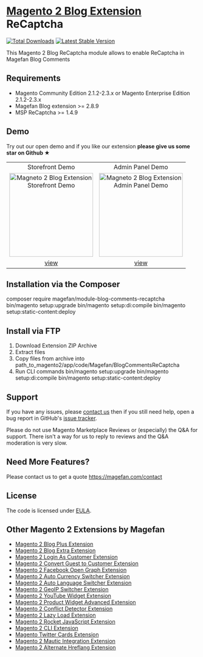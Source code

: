 # [Magento 2 Blog Extension](https://magefan.com/magento2-blog-extension) ReCaptcha

[![Total Downloads](https://poser.pugx.org/magefan/module-blog-comments-recaptcha/downloads)](https://packagist.org/packages/magefan/module-blog-comments-recaptcha)
[![Latest Stable Version](https://poser.pugx.org/magefan/module-blog-comments-recaptcha/v/stable)](https://packagist.org/packages/magefan/module-blog-comments-recaptcha)

This Magento 2 Blog ReCaptcha module allows to enable ReCaptcha in Magefan Blog Comments

## Requirements
  * Magento Community Edition 2.1.2-2.3.x or Magento Enterprise Edition 2.1.2-2.3.x
  * Magefan Blog extension >= 2.8.9
  * MSP ReCaptcha >= 1.4.9

## Demo

Try out our open demo and if you like our extension **please give us some star on Github ★**
<table>
  <tbody>
    <tr>
      <td align="center" valign="middle">
        Storefront Demo
      </td>
      <td align="center" valign="middle">
        Admin Panel Demo
      </td align="center" valign="middle">
    </tr>
    <tr>
      <td align="center" valign="middle">
        <a href="http://blog.demo.magefan.com/blog/">
          <img
            src="https://magefan.com/static/version1520969775/frontend/Magefan/default/en_US/images/product-tab-demo-1.jpg"
            alt="Magneto 2 Blog Extension Storefront Demo"
            height="220"
          >
        </a>
      </td>
      <td align="center" valign="middle">
        <a href="http://blog.demo.magefan.com/admin/">
          <img
            src="https://magefan.com/static/version1520969775/frontend/Magefan/default/en_US/images/product-tab-demo-2.jpg"
            alt="Magneto 2 Blog Extension Admin Panel Demo"
            height="220"
          >
        </a>
      </td>
    </tr>
    <tr>
      <td align="center" valign="middle">
        <a href="http://blog.demo.magefan.com/blog/">
          view
        </a>
      </td>
      <td align="center" valign="middle">
        <a href="http://blog.demo.magefan.com/admin/">
          view
        </a>
      </td>
    </tr>
  </tbody>
</table>


## Installation via the Composer
composer require magefan/module-blog-comments-recaptcha
bin/magento setup:upgrade
bin/magento setup:di:compile
bin/magento setup:static-content:deploy


## Install via FTP
1. Download Extension ZIP Archive
2. Extract files
3. Copy files from archive into path_to_magento2/app/code/Magefan/BlogCommentsReCaptcha 
4. Run CLI commands
bin/magento setup:upgrade
bin/magento setup:di:compile
bin/magento setup:static-content:deploy

## Support
If you have any issues, please [contact us](mailto:support@magefan.com)
then if you still need help, open a bug report in GitHub's
[issue tracker](https://github.com/magefan/module-blog-comments-recaptcha/issues).

Please do not use Magento Marketplace Reviews or (especially) the Q&A for support.
There isn't a way for us to reply to reviews and the Q&A moderation is very slow.

## Need More Features?
Please contact us to get a quote
https://magefan.com/contact

## License
The code is licensed under [EULA](https://magefan.com/end-user-license-agreement).

## Other Magento 2 Extensions by Magefan
  * [Magento 2 Blog Plus Extension](https://magefan.com/magento2-blog-extension/pricing)
  * [Magento 2 Blog Extra Extension](https://magefan.com/magento2-blog-extension/pricing)
  * [Magento 2 Login As Customer Extension](https://magefan.com/login-as-customer-magento-2-extension)
  * [Magento 2 Convert Guest to Customer Extension](https://magefan.com/magento2-convert-guest-to-customer)
  * [Magento 2 Facebook Open Graph Extension](https://magefan.com/magento-2-open-graph-extension-og-tags)
  * [Magento 2 Auto Currency Switcher Extension](https://magefan.com/magento-2-currency-switcher-auto-currency-by-country)
  * [Magento 2 Auto Language Switcher Extension](https://magefan.com/magento-2-auto-language-switcher)
  * [Magento 2 GeoIP Switcher Extension](https://magefan.com/magento-2-geoip-switcher-extension)
  * [Magento 2 YouTube Widget Extension](https://magefan.com/magento2-youtube-extension)
  * [Magento 2 Product Widget Advanced Extension](https://magefan.com/magento-2-product-widget)
  * [Magento 2 Conflict Detector Extension](https://magefan.com/magento2-conflict-detector)
  * [Magento 2 Lazy Load Extension](https://magefan.com/magento-2-image-lazy-load-extension)
  * [Magento 2 Rocket JavaScript Extension](https://magefan.com/rocket-javascript-deferred-javascript)
  * [Magento 2 CLI Extension](https://magefan.com/magento2-cli-extension)
  * [Magento Twitter Cards Extension](https://magefan.com/magento-2-twitter-cards-extension)
  * [Magento 2 Mautic Integration Extension](https://magefan.com/magento-2-mautic-extension)
  * [Magento 2 Alternate Hreflang Extension](https://magefan.com/magento2-alternate-hreflang-extension)
